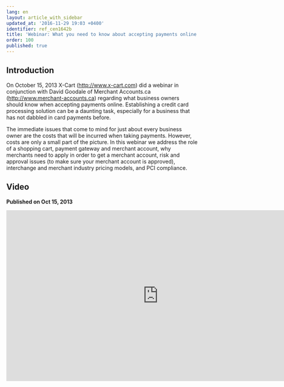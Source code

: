 ```yaml
---
lang: en
layout: article_with_sidebar
updated_at: '2016-11-29 19:03 +0400'
identifier: ref_cen1642b
title: 'Webinar: What you need to know about accepting payments online'
order: 100
published: true
---
```

## Introduction
On October 15, 2013 X-Cart (http://www.x-cart.com) did a webinar in conjunction with David Goodale of Merchant Accounts.ca (http://www.merchant-accounts.ca) regarding what business owners should know when accepting payments online. Establishing a credit card processing solution can be a daunting task, especially for a business that has not dabbled in card payments before.

The immediate issues that come to mind for just about every business owner are the costs that will be incurred when taking payments. However, costs are only a small part of the picture. In this webinar we address the role of a shopping cart, payment gateway and merchant account, why merchants need to apply in order to get a merchant account, risk and approval issues (to make sure your merchant account is approved), interchange and merchant industry pricing models, and PCI compliance.

## Video
**Published on Oct 15, 2013**
<iframe class="youtube-player" type="text/html" style="width: 800px; height: 450px" src="https://www.youtube.com/embed/gmR3uBNvOEg" frameborder="0"></iframe>

